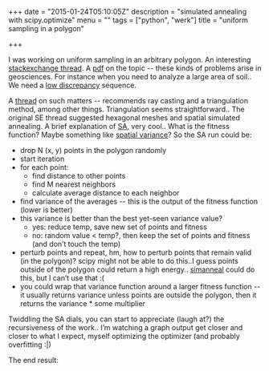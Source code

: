 +++
date = "2015-01-24T05:10:05Z"
description = "simulated annealing with scipy.optimize"
menu = ""
tags = ["python", "werk"]
title = "uniform sampling in a polygon"

+++

I was working on uniform sampling in an arbitrary polygon.
An interesting [stackexchange thread](http://math.stackexchange.com/questions/15624).
A [pdf](http://geostat-course.org/system/files/ov_Heuvelink_GEOSTAT11_workshop_sampling%20design_optimization1.pdf) on the topic --
these kinds of problems arise in geosciences.
For instance when you need to analyze a large area of soil..
We need a [low discrepancy](http://en.wikipedia.org/wiki/Low-discrepancy_sequence) sequence.

A [thread](http://www.gamedev.net/topic/585566-generating-points-interior-to-a-concave-polygon/) on such matters --
recommends ray casting and a triangulation method, among other things.  Triangulation seems straightforward..
The original SE thread suggested hexagonal meshes and spatial simulated annealing.
A brief explanation of [SA](http://apmonitor.com/me575/index.php/Main/SimulatedAnnealing), very cool..
What is the fitness function?  Maybe something like [spatial variance](http://connor-johnson.com/2014/03/20/simple-kriging-in-python/)?
So the SA run could be:

 * drop N (x, y) points in the polygon randomly
 * start iteration
 * for each point:
   * find distance to other points
   * find M nearest neighbors
   * calculate average distance to each neighbor
 * find variance of the averages -- this is the output of the fitness function (lower is better)
 * this variance is better than the best yet-seen variance value?
   * yes: reduce temp, save new set of points and fitness
   * no: random value < temp?, then keep the set of points and fitness (and don’t touch the temp)
 * perturb points and repeat, hm, how to perturb points that remain valid (in the polygon)?
scipy might not be able to do this..I guess points outside of the polygon could return a high energy..
[simanneal](https://github.com/perrygeo/simanneal/) could do this, but I can’t use that :(
* you could wrap that variance function around a larger fitness function --
it usually returns variance unless points are outside the polygon, then it returns the variance * some multiplier

Twiddling the SA dials, you can start to appreciate (laugh at?) the recursiveness of the work..
I’m watching a graph output get closer and closer to what I expect, myself optimizing the optimizer (and probably overfitting :|)

The end result:
<script src="https://gist.github.com/yosemitebandit/2324a917f2a327a749fa.js"></script>
